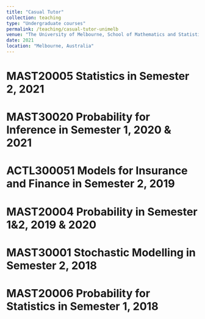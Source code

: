 ```yaml
---
title: "Casual Tutor"
collection: teaching
type: "Undergraduate courses"
permalink: /teaching/casual-tutor-unimelb
venue: "The University of Melbourne, School of Mathematics and Statistics"
date: 2021
location: "Melbourne, Australia"
---
```




MAST20005 Statistics in Semester 2, 2021
======

MAST30020 Probability for Inference in Semester 1, 2020 & 2021
======

ACTL300051 Models for Insurance and Finance in Semester 2, 2019
======

MAST20004 Probability in Semester 1&2, 2019 & 2020
======

MAST30001 Stochastic Modelling in Semester 2, 2018
======

MAST20006 Probability for Statistics in Semester 1, 2018
======
